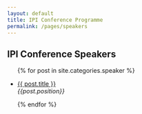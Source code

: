 ```yaml
---
layout: default
title: IPI Conference Programme
permalink: /pages/speakers
---
```


## IPI Conference Speakers

<ul>
{% for post in site.categories.speaker %}
	<li>
		<p><a href="{{post.link}}">{{ post.title }}</a><br />
			<i>{{post.position}}</i>
		</p>
	</li>
{% endfor %}
</ul>


